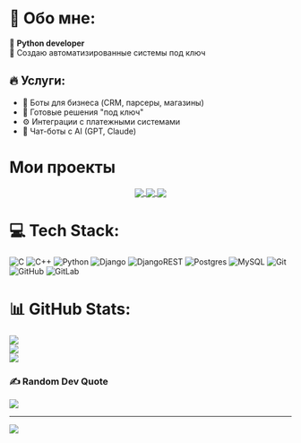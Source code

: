 # 💫 Обо мне:
🤖 **Python developer**  
🚀 Создаю автоматизированные системы под ключ  

## 🔥 Услуги:
- 🤖 Боты для бизнеса (CRM, парсеры, магазины)
- 🛒 Готовые решения "под ключ"
- ⚙️ Интеграции с платежными системами
- 🧠 Чат-боты с AI (GPT, Claude)

# Мои проекты

<div align="center">
  <a href="https://github.com/nikiarohK/Telegram_Channel_Reposter_Bot">
    <img align="center" src="https://github-readme-stats.vercel.app/api/pin/?username=nikiarohK&repo=Telegram_Channel_Reposter_Bot&theme=dark" />
  </a>
  <a href="https://github.com/nikiarohK/Telegram_Channel_Analytics_Bot">
    <img align="center" src="https://github-readme-stats.vercel.app/api/pin/?username=nikiarohK&repo=Telegram_Channel_Analytics_Bot&theme=dark" />
  </a>
  <a href="https://github.com/nikiarohK/Tg_Bot_Shop">
    <img align="center" src="https://github-readme-stats.vercel.app/api/pin/?username=nikiarohK&repo=Tg_Bot_Shop&theme=dark" />
  </a>
</div>

# 💻 Tech Stack:
![C](https://img.shields.io/badge/c-%2300599C.svg?style=for-the-badge&logo=c&logoColor=white) ![C++](https://img.shields.io/badge/c++-%2300599C.svg?style=for-the-badge&logo=c%2B%2B&logoColor=white) ![Python](https://img.shields.io/badge/python-3670A0?style=for-the-badge&logo=python&logoColor=ffdd54) ![Django](https://img.shields.io/badge/django-%23092E20.svg?style=for-the-badge&logo=django&logoColor=white) ![DjangoREST](https://img.shields.io/badge/DJANGO-REST-ff1709?style=for-the-badge&logo=django&logoColor=white&color=ff1709&labelColor=gray) ![Postgres](https://img.shields.io/badge/postgres-%23316192.svg?style=for-the-badge&logo=postgresql&logoColor=white) ![MySQL](https://img.shields.io/badge/mysql-4479A1.svg?style=for-the-badge&logo=mysql&logoColor=white) ![Git](https://img.shields.io/badge/git-%23F05033.svg?style=for-the-badge&logo=git&logoColor=white) ![GitHub](https://img.shields.io/badge/github-%23121011.svg?style=for-the-badge&logo=github&logoColor=white) ![GitLab](https://img.shields.io/badge/gitlab-%23181717.svg?style=for-the-badge&logo=gitlab&logoColor=white)
# 📊 GitHub Stats:
![](https://github-readme-stats.vercel.app/api?username=nikiarohK&theme=dark&hide_border=false&include_all_commits=false&count_private=false)<br/>
![](https://nirzak-streak-stats.vercel.app/?user=nikiarohK&theme=dark&hide_border=false)<br/>
![](https://github-readme-stats.vercel.app/api/top-langs/?username=nikiarohK&theme=dark&hide_border=false&include_all_commits=false&count_private=false&layout=compact)

### ✍️ Random Dev Quote
![](https://quotes-github-readme.vercel.app/api?type=horizontal&theme=dark)

---
[![](https://visitcount.itsvg.in/api?id=nikiarohK&icon=0&color=0)](https://visitcount.itsvg.in)

<!-- Proudly created with GPRM ( https://gprm.itsvg.in ) -->
